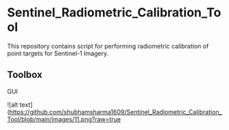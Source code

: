 # Sentinel_Radiometric_Calibration_Tool
This repository contains script for performing radiometric calibration of point targets for Sentinel-1 Imagery.

## Toolbox
GUI

![alt text](https://github.com/shubhamsharma1609/Sentinel_Radiometric_Calibration_Tool/blob/main/images/11.png?raw=true
